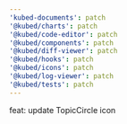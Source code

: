 ```yaml
---
'kubed-documents': patch
'@kubed/charts': patch
'@kubed/code-editor': patch
'@kubed/components': patch
'@kubed/diff-viewer': patch
'@kubed/hooks': patch
'@kubed/icons': patch
'@kubed/log-viewer': patch
'@kubed/tests': patch
---
```


feat: update TopicCircle icon
